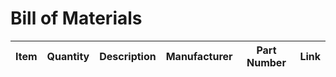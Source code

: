 # Bill of Materials

| Item | Quantity | Description | Manufacturer | Part Number | Link |
|------|----------|-------------|--------------|-------------|------|
